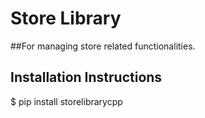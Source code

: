 # Store Library
##For managing store related functionalities.

## Installation Instructions

$ pip install storelibrarycpp